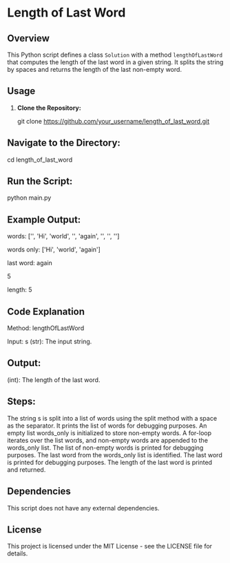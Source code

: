 # Length of Last Word

## Overview

This Python script defines a class `Solution` with a method `lengthOfLastWord` that computes the length of the last word in a given string. It splits the string by spaces and returns the length of the last non-empty word.

## Usage

1. **Clone the Repository:**

   git clone https://github.com/your_username/length_of_last_word.git
   
Navigate to the Directory:
----------------------------
cd length_of_last_word

Run the Script:
---------------------------
python main.py

Example Output:
------------------------
words: ['', 'Hi', 'world', '', 'again', '', '', '']

words only: ['Hi', 'world', 'again']

last word: again

5

length: 5

Code Explanation
------------------------------
Method: lengthOfLastWord

Input:
s (str): The input string.

Output:
------------------------------
(int): The length of the last word.

Steps:
------------------------------------
The string s is split into a list of words using the split method with a space as the separator.
It prints the list of words for debugging purposes.
An empty list words_only is initialized to store non-empty words.
A for-loop iterates over the list words, and non-empty words are appended to the words_only list.
The list of non-empty words is printed for debugging purposes.
The last word from the words_only list is identified.
The last word is printed for debugging purposes.
The length of the last word is printed and returned.

Dependencies
--------------------------
This script does not have any external dependencies.

License
--------------------------
This project is licensed under the MIT License - see the LICENSE file for details.




